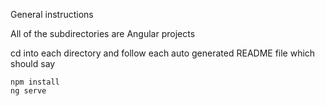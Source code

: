 General instructions

All of the subdirectories are Angular projects

cd into each directory and follow each auto generated README file which should say

```
npm install
ng serve
```
